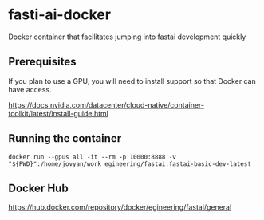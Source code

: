 # fasti-ai-docker
Docker container that facilitates jumping into fastai development quickly


## Prerequisites
If you plan to use a GPU, you will need to install support so that Docker can have access.


https://docs.nvidia.com/datacenter/cloud-native/container-toolkit/latest/install-guide.html

## Running the container
`docker run --gpus all -it --rm -p 10000:8888 -v "${PWD}":/home/jovyan/work egineering/fastai:fastai-basic-dev-latest`

## Docker Hub
https://hub.docker.com/repository/docker/egineering/fastai/general
